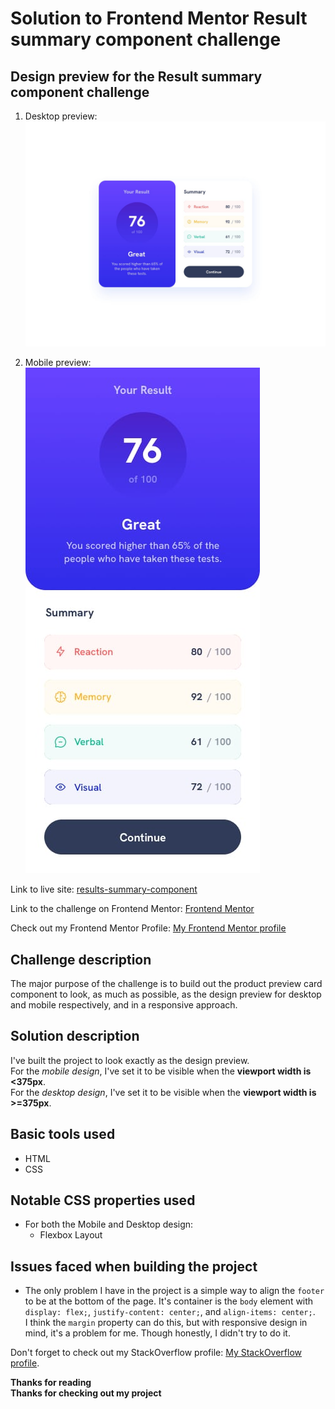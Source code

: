 <!-- @format -->

# Solution to Frontend Mentor Result summary component challenge

## Design preview for the Result summary component challenge

1. Desktop preview: ![image of the desktop preview](design/desktop-design.jpg "desktop preview")

2. Mobile preview: ![image of the mobile preview](design/mobile-design.jpg "mobile preview")

Link to live site: [results-summary-component](https://results-summary-component-nerdynerd.netlify.app/ "live site")

Link to the challenge on Frontend Mentor: [Frontend Mentor](https://www.frontendmentor.io/challenges/results-summary-component-CE_K6s0maV "view the challenge on Frontend Mentor website")

Check out my Frontend Mentor Profile: [My Frontend Mentor profile](https://www.frontendmentor.io/profile/OnyedikachiOzoani "View my Frontend Mentor profile")

## Challenge description

The major purpose of the challenge is to build out the product preview card component to look, as much as possible, as the design preview for desktop and mobile respectively, and in a responsive approach.

## Solution description

I've built the project to look exactly as the design preview.  
For the _mobile design_, I've set it to be visible when the **viewport width is <375px**.  
For the _desktop design_, I've set it to be visible when the **viewport width is >=375px**.

## Basic tools used

-   HTML
-   CSS

## Notable CSS properties used

-   For both the Mobile and Desktop design:
    -   Flexbox Layout

## Issues faced when building the project

-   The only problem I have in the project is a simple way to align the `footer` to be at the bottom of the page. It's container is the `body` element with `display: flex;`, `justify-content: center;`, and `align-items: center;`.  
    I think the `margin` property can do this, but with responsive design in mind, it's a problem for me. Though honestly, I didn't try to do it.

Don't forget to check out my StackOverflow profile: [My StackOverflow profile](https://stackoverflow.com/users/21363556/coding-nerd "Coding Nerd on StackOverflow").

**Thanks for reading**  
**Thanks for checking out my project**
